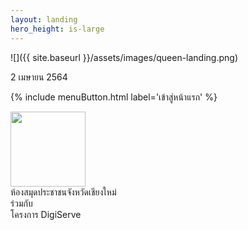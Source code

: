 ```yaml
---
layout: landing
hero_height: is-large
---
```

![]({{ site.baseurl }}/assets/images/queen-landing.png)
<p class='title'>2 เมษายน 2564</p>

{% include menuButton.html label='เข้าสู่หน้าแรก' %}

<nav class='level mt-4'>
  <div class='level-left'>
    <div class='level-item'>
      <img width="120" src='{{ site.baseurl }}/assets/images/library-small.png'/>
    </div>
  </div>
  <div class='level-right'>
    <div class='level-item'>ห้องสมุดประชาชนจังหวัดเชียงใหม่</div>
    <div class='level-item'>ร่วมกับ</div>
    <div class='level-item'>โครงการ DigiServe</div>
  </div>
</nav>
